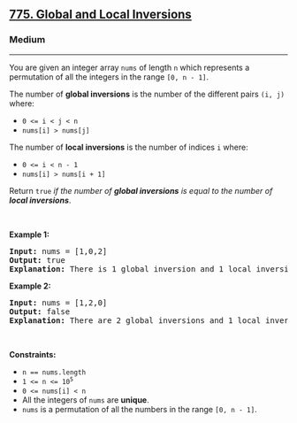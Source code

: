 <h2><a href="https://leetcode.com/problems/global-and-local-inversions/">775. Global and Local Inversions</a></h2><h3>Medium</h3><hr><div style="user-select: auto;"><p style="user-select: auto;">You are given an integer array <code style="user-select: auto;">nums</code> of length <code style="user-select: auto;">n</code> which represents a permutation of all the integers in the range <code style="user-select: auto;">[0, n - 1]</code>.</p>

<p style="user-select: auto;">The number of <strong style="user-select: auto;">global inversions</strong> is the number of the different pairs <code style="user-select: auto;">(i, j)</code> where:</p>

<ul style="user-select: auto;">
	<li style="user-select: auto;"><code style="user-select: auto;">0 &lt;= i &lt; j &lt; n</code></li>
	<li style="user-select: auto;"><code style="user-select: auto;">nums[i] &gt; nums[j]</code></li>
</ul>

<p style="user-select: auto;">The number of <strong style="user-select: auto;">local inversions</strong> is the number of indices <code style="user-select: auto;">i</code> where:</p>

<ul style="user-select: auto;">
	<li style="user-select: auto;"><code style="user-select: auto;">0 &lt;= i &lt; n - 1</code></li>
	<li style="user-select: auto;"><code style="user-select: auto;">nums[i] &gt; nums[i + 1]</code></li>
</ul>

<p style="user-select: auto;">Return <code style="user-select: auto;">true</code> <em style="user-select: auto;">if the number of <strong style="user-select: auto;">global inversions</strong> is equal to the number of <strong style="user-select: auto;">local inversions</strong></em>.</p>

<p style="user-select: auto;">&nbsp;</p>
<p style="user-select: auto;"><strong style="user-select: auto;">Example 1:</strong></p>

<pre style="user-select: auto;"><strong style="user-select: auto;">Input:</strong> nums = [1,0,2]
<strong style="user-select: auto;">Output:</strong> true
<strong style="user-select: auto;">Explanation:</strong> There is 1 global inversion and 1 local inversion.
</pre>

<p style="user-select: auto;"><strong style="user-select: auto;">Example 2:</strong></p>

<pre style="user-select: auto;"><strong style="user-select: auto;">Input:</strong> nums = [1,2,0]
<strong style="user-select: auto;">Output:</strong> false
<strong style="user-select: auto;">Explanation:</strong> There are 2 global inversions and 1 local inversion.
</pre>

<p style="user-select: auto;">&nbsp;</p>
<p style="user-select: auto;"><strong style="user-select: auto;">Constraints:</strong></p>

<ul style="user-select: auto;">
	<li style="user-select: auto;"><code style="user-select: auto;">n == nums.length</code></li>
	<li style="user-select: auto;"><code style="user-select: auto;">1 &lt;= n &lt;= 10<sup style="user-select: auto;">5</sup></code></li>
	<li style="user-select: auto;"><code style="user-select: auto;">0 &lt;= nums[i] &lt; n</code></li>
	<li style="user-select: auto;">All the integers of <code style="user-select: auto;">nums</code> are <strong style="user-select: auto;">unique</strong>.</li>
	<li style="user-select: auto;"><code style="user-select: auto;">nums</code> is a permutation of all the numbers in the range <code style="user-select: auto;">[0, n - 1]</code>.</li>
</ul>
</div>
